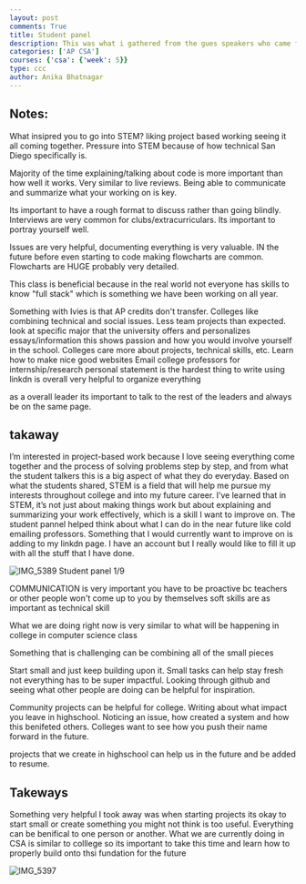 ```yaml
---
layout: post
comments: True
title: Student panel 
description: This was what i gathered from the gues speakers who came from college to speak about themselves and their college career. 
categories: ['AP CSA']
courses: {'csa': {'week': 5}}
type: ccc
author: Anika Bhatnagar
---
```


## Notes: 
What insipred you to go into STEM?
liking project based working seeing it all coming together. Pressure into STEM because of how technical San Diego specifically is.

Majority of the time explaining/talking about code is more important than how well it works. Very similar to live reviews. Being able to communicate and summarize what your working on is key.

Its important to have a rough format to discuss rather than going blindly. Interviews are very common for clubs/extracurriculars. Its important to portray yourself well.

Issues are very helpful, documenting everything is very valuable. IN the future before even starting to code making flowcharts are common. Flowcharts are HUGE probably very detailed.

This class is beneficial because in the real world not everyone has skills to know "full stack" which is something we have been working on all year.

Something with Ivies is that AP credits don't transfer.
Colleges like combining technical and social issues.
Less team projects than expected.
look at specific major that the university offers and personalizes essays/information this shows passion and how you would involve yourself in the school.
Colleges care more about projects, technical skills, etc.
Learn how to make nice good websites
Email college professors for internship/research
personal statement is the hardest thing to write
using linkdn is overall very helpful to organize everything

as a overall leader its important to talk to the rest of the leaders and always be on the same page.

## takaway 

I’m interested in project-based work because I love seeing everything come together and the process of solving problems step by step, and from what the student talkers this is a big aspect of what they do everyday. 
Based on what the students shared, STEM is a field that will help me pursue my interests throughout college and into my future career. 
I’ve learned that in STEM, it’s not just about making things work but about explaining and summarizing your work effectively, which is a skill I want to improve on.
The student pannel helped think about what I can do in the near future like cold emailing professors. Something that I would currently want to improve on is adding to my linkdn page. I have an account but I really would like to fill it up with all the stuff that I have done. 


![IMG_5389](https://github.com/user-attachments/assets/eee4cc17-8a3d-4a68-8a52-3354169d4845)
Student panel 1/9

COMMUNICATION is very important
you have to be proactive bc teachers or other people won't come up to you by themselves
soft skills are as important as technical skill

What we are doing right now is very similar to what will be happening in college in computer science class

Something that is challenging can be combining all of the small pieces

Start small and just keep building upon it. Small tasks can help stay fresh not everything has to be super impactful. Looking through github and seeing what other people are doing can be helpful for inspiration.

Community projects can be helpful for college. Writing about what impact you leave in highschool. Noticing an issue, how created a system and how this benifeted others. Colleges want to see how you push their name forward in the future.

projects that we create in highschool can help us in the future and be added to resume.

## Takeways
Something very helpful I took away was when starting projects its okay to start small or create something you might not think is too useful. Everything can be benifical to one person or another. What we are currently doing in CSA is similar to colllege so its important to take this time and learn how to properly build onto thsi fundation for the future 

![IMG_5397](https://github.com/user-attachments/assets/cdbc1fd0-6a8c-4568-a6cf-bbc50c983cc8)